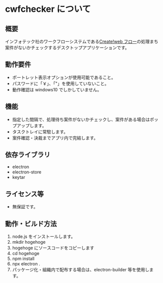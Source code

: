 # cwfchecker について

## 概要

インフォテック社のワークフローシステムである[Create!web フロー](https://www.createwebflow.jp/)の処理まち案件がないかチェックするデスクトップアプリケーションです。

## 動作要件

- ポートレット表示オプションが使用可能であること。
- パスワードに「￥」、「"」を使用していないこと。
- 動作確認は windows10 でしかしていません。

## 機能

- 指定した間隔で、処理待ち案件がないかチェックし、案件がある場合はポップアップします。
- タスクトレイに常駐します。
- 案件確認・決裁までアプリ内で完結します。

## 依存ライブラリ

- electron
- electron-store
- keytar

## ライセンス等

- 無保証です。

## 動作・ビルド方法

1. node.js をインストールします。
1. mkdir hogehoge
1. hogehoge にソースコードをコピーします
1. cd hogehoge
1. npm install
1. npx electron .
1. パッケージ化・組織内で配布する場合は、electron-builder 等を使用します。

